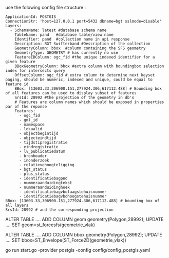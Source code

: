 
use the folowing config file structure :

```
ApplicationId: POSTGIS
ConnectionStr: 'host=127.0.0.1 port=5432 dbname=bgt sslmode=disable'
Layers:
  - SchemaName: latest #database schema name
    TableName: pand   #database table/view name
    Identifier: pand  #collection name in api response
    Description: BGT Swifterband #Description of the collection
    GeometryColumn: bbox  #column containing the SFS geometry
    GeometryType: GEOMETRY # has currently no use
    FeatureIDColumn: ogc_fid #the unique indexed identifier for a given feature
    BBoxGeometryColumn: bbox #extra column with boundingbox selection index for intersects query
    OffsetColumn: ogc_fid # extra column to determine next keyset paging, should be numeric, indexed and unique, could be equal to feature id
    BBox: [13603.33,306900.151,277924.306,617112.488] # Bounding box of all features can be used to display subset of features
    SrsId: 28992 #the projection of the geometry in db's
    # Features are column names which should be exposed in properties par of the reponse
    Features:
      - ogc_fid
      - gml_id
      - namespace
      - lokaalid
      - objectbegintijd
      - objecteindtijd
      - tijdstipregistratie
      - eindregistratie
      - lv_publicatiedatum
      - bronhouder
      - inonderzoek
      - relatievehoogteligging
      - bgt_status
      - plus_status
      - identificatiebagpnd
      - nummeraanduidingtekst
      - nummeraanduidinghoek
      - identificatiebagvbolaagstehuisnummer
      - identificatiebagvbohoogstehuisnummer
BBox: [13603.33,306900.151,277924.306,617112.488] # bounding box of all layers
SrsId: 28992 # and the corresponding projection

```
ALTER TABLE .... ADD COLUMN geom geometry(Polygon,28992);
UPDATE .... SET geom=st_forcesfs(geometrie_vlak)

ALTER TABLE .... ADD COLUMN bbox geometry(Polygon,28992);
UPDATE .... SET bbox=ST_Envelope(ST_Force2D(geometrie_vlak))


go run start.go -provider postgis -config config/config_postgis.yaml